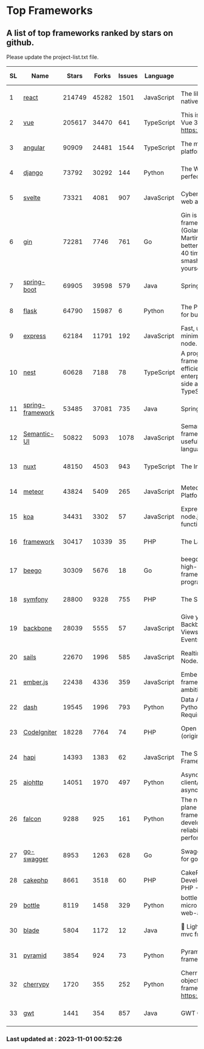 # Top Frameworks
## A list of top frameworks ranked by stars on github.  
Please update the project-list.txt file.

| SL| Name  | Stars| Forks| Issues | Language | Description | Last Commit |
| --| ------| -----| ---- | ------ | -------- | ----------- | ----------- |
| 1 | [react](https://github.com/facebook/react) | 214749 | 45282 | 1501 | JavaScript | The library for web and native user interfaces. | 2023-10-31 21:43:16 |
| 2 | [vue](https://github.com/vuejs/vue) | 205617 | 34470 | 641 | TypeScript | This is the repo for Vue 2. For Vue 3, go to https://github.com/vuejs/core | 2023-10-23 07:55:40 |
| 3 | [angular](https://github.com/angular/angular) | 90909 | 24481 | 1544 | TypeScript | The modern web developer’s platform | 2023-10-31 23:16:16 |
| 4 | [django](https://github.com/django/django) | 73792 | 30292 | 144 | Python | The Web framework for perfectionists with deadlines. | 2023-10-31 17:06:44 |
| 5 | [svelte](https://github.com/sveltejs/svelte) | 73321 | 4081 | 907 | JavaScript | Cybernetically enhanced web apps | 2023-10-31 19:27:22 |
| 6 | [gin](https://github.com/gin-gonic/gin) | 72281 | 7746 | 761 | Go | Gin is a HTTP web framework written in Go (Golang). It features a Martini-like API with much better performance -- up to 40 times faster. If you need smashing performance, get yourself some Gin. | 2023-09-27 07:17:11 |
| 7 | [spring-boot](https://github.com/spring-projects/spring-boot) | 69905 | 39598 | 579 | Java | Spring Boot | 2023-10-31 11:50:42 |
| 8 | [flask](https://github.com/pallets/flask) | 64790 | 15987 | 6 | Python | The Python micro framework for building web applications. | 2023-10-28 15:42:53 |
| 9 | [express](https://github.com/expressjs/express) | 62184 | 11791 | 192 | JavaScript | Fast, unopinionated, minimalist web framework for node. | 2023-06-04 15:47:20 |
| 10 | [nest](https://github.com/nestjs/nest) | 60628 | 7188 | 78 | TypeScript | A progressive Node.js framework for building efficient, scalable, and enterprise-grade server-side applications with TypeScript/JavaScript 🚀 | 2023-10-25 06:45:19 |
| 11 | [spring-framework](https://github.com/spring-projects/spring-framework) | 53485 | 37081 | 735 | Java | Spring Framework | 2023-10-31 16:58:13 |
| 12 | [Semantic-UI](https://github.com/Semantic-Org/Semantic-UI) | 50822 | 5093 | 1078 | JavaScript | Semantic is a UI component framework based around useful principles from natural language. | 2023-01-11 17:05:32 |
| 13 | [nuxt](https://github.com/nuxt/nuxt) | 48150 | 4503 | 943 | TypeScript | The Intuitive Vue Framework. | 2023-10-31 18:05:06 |
| 14 | [meteor](https://github.com/meteor/meteor) | 43824 | 5409 | 265 | JavaScript | Meteor, the JavaScript App Platform | 2023-10-31 15:05:35 |
| 15 | [koa](https://github.com/koajs/koa) | 34431 | 3302 | 57 | JavaScript | Expressive middleware for node.js using ES2017 async functions | 2023-10-31 13:09:26 |
| 16 | [framework](https://github.com/laravel/framework) | 30417 | 10339 | 35 | PHP | The Laravel Framework. | 2023-10-31 13:27:49 |
| 17 | [beego](https://github.com/beego/beego) | 30309 | 5676 | 18 | Go | beego is an open-source, high-performance web framework for the Go programming language. | 2023-10-26 14:18:44 |
| 18 | [symfony](https://github.com/symfony/symfony) | 28800 | 9328 | 755 | PHP | The Symfony PHP framework | 2023-10-31 17:30:12 |
| 19 | [backbone](https://github.com/jashkenas/backbone) | 28039 | 5555 | 57 | JavaScript | Give your JS App some Backbone with Models, Views, Collections, and Events | 2023-08-10 22:05:08 |
| 20 | [sails](https://github.com/balderdashy/sails) | 22670 | 1996 | 585 | JavaScript | Realtime MVC Framework for Node.js | 2023-09-01 21:26:40 |
| 21 | [ember.js](https://github.com/emberjs/ember.js) | 22438 | 4336 | 359 | JavaScript | Ember.js - A JavaScript framework for creating ambitious web applications | 2023-10-30 18:43:51 |
| 22 | [dash](https://github.com/plotly/dash) | 19545 | 1996 | 793 | Python | Data Apps & Dashboards for Python. No JavaScript Required. | 2023-10-26 19:38:28 |
| 23 | [CodeIgniter](https://github.com/bcit-ci/CodeIgniter) | 18228 | 7764 | 74 | PHP | Open Source PHP Framework (originally from EllisLab) | 2023-04-07 17:57:13 |
| 24 | [hapi](https://github.com/hapijs/hapi) | 14393 | 1383 | 62 | JavaScript | The Simple, Secure Framework Developers Trust | 2023-09-18 11:40:11 |
| 25 | [aiohttp](https://github.com/aio-libs/aiohttp) | 14051 | 1970 | 497 | Python | Asynchronous HTTP client/server framework for asyncio and Python | 2023-10-31 17:13:22 |
| 26 | [falcon](https://github.com/falconry/falcon) | 9288 | 925 | 161 | Python | The no-magic web data plane API and microservices framework for Python developers, with a focus on reliability, correctness, and performance at scale. | 2023-10-14 18:06:15 |
| 27 | [go-swagger](https://github.com/go-swagger/go-swagger) | 8953 | 1263 | 628 | Go | Swagger 2.0 implementation for go | 2023-08-21 22:25:45 |
| 28 | [cakephp](https://github.com/cakephp/cakephp) | 8661 | 3518 | 60 | PHP | CakePHP: The Rapid Development Framework for PHP - Official Repository | 2023-10-29 13:41:25 |
| 29 | [bottle](https://github.com/bottlepy/bottle) | 8119 | 1458 | 329 | Python | bottle.py is a fast and simple micro-framework for python web-applications. | 2022-09-05 15:24:52 |
| 30 | [blade](https://github.com/lets-blade/blade) | 5804 | 1172 | 12 | Java | :rocket: Lightning fast and elegant mvc framework for Java8 | 2023-06-16 05:18:49 |
| 31 | [pyramid](https://github.com/Pylons/pyramid) | 3854 | 924 | 73 | Python | Pyramid - A Python web framework | 2023-09-14 21:55:43 |
| 32 | [cherrypy](https://github.com/cherrypy/cherrypy) | 1720 | 355 | 252 | Python | CherryPy is a pythonic, object-oriented HTTP framework.      https://cherrypy.dev | 2023-08-04 13:52:17 |
| 33 | [gwt](https://github.com/gwtproject/gwt) | 1441 | 354 | 857 | Java | GWT Open Source Project | 2023-10-20 14:03:48 |

### Last updated at : 2023-11-01 00:52:26
